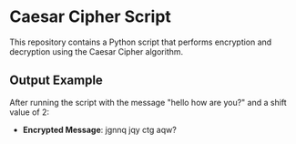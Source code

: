 # Caesar Cipher Script

This repository contains a Python script that performs encryption and decryption using the Caesar Cipher algorithm.

## Output Example

After running the script with the message "hello how are you?" and a shift value of 2:

- **Encrypted Message**: jgnnq jqy ctg aqw?
